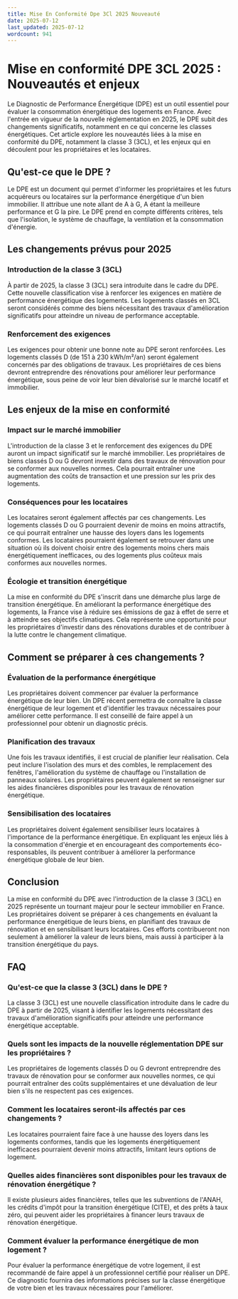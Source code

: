 ```yaml
---
title: Mise En Conformité Dpe 3Cl 2025 Nouveauté
date: 2025-07-12
last_updated: 2025-07-12
wordcount: 941
---
```


# Mise en conformité DPE 3CL 2025 : Nouveautés et enjeux

Le Diagnostic de Performance Énergétique (DPE) est un outil essentiel pour évaluer la consommation énergétique des logements en France. Avec l'entrée en vigueur de la nouvelle réglementation en 2025, le DPE subit des changements significatifs, notamment en ce qui concerne les classes énergétiques. Cet article explore les nouveautés liées à la mise en conformité du DPE, notamment la classe 3 (3CL), et les enjeux qui en découlent pour les propriétaires et les locataires.

## Qu'est-ce que le DPE ?

Le DPE est un document qui permet d'informer les propriétaires et les futurs acquéreurs ou locataires sur la performance énergétique d'un bien immobilier. Il attribue une note allant de A à G, A étant la meilleure performance et G la pire. Le DPE prend en compte différents critères, tels que l'isolation, le système de chauffage, la ventilation et la consommation d'énergie.

## Les changements prévus pour 2025

### Introduction de la classe 3 (3CL)

À partir de 2025, la classe 3 (3CL) sera introduite dans le cadre du DPE. Cette nouvelle classification vise à renforcer les exigences en matière de performance énergétique des logements. Les logements classés en 3CL seront considérés comme des biens nécessitant des travaux d'amélioration significatifs pour atteindre un niveau de performance acceptable.

### Renforcement des exigences

Les exigences pour obtenir une bonne note au DPE seront renforcées. Les logements classés D (de 151 à 230 kWh/m²/an) seront également concernés par des obligations de travaux. Les propriétaires de ces biens devront entreprendre des rénovations pour améliorer leur performance énergétique, sous peine de voir leur bien dévalorisé sur le marché locatif et immobilier.

## Les enjeux de la mise en conformité

### Impact sur le marché immobilier

L'introduction de la classe 3 et le renforcement des exigences du DPE auront un impact significatif sur le marché immobilier. Les propriétaires de biens classés D ou G devront investir dans des travaux de rénovation pour se conformer aux nouvelles normes. Cela pourrait entraîner une augmentation des coûts de transaction et une pression sur les prix des logements.

### Conséquences pour les locataires

Les locataires seront également affectés par ces changements. Les logements classés D ou G pourraient devenir de moins en moins attractifs, ce qui pourrait entraîner une hausse des loyers dans les logements conformes. Les locataires pourraient également se retrouver dans une situation où ils doivent choisir entre des logements moins chers mais énergétiquement inefficaces, ou des logements plus coûteux mais conformes aux nouvelles normes.

### Écologie et transition énergétique

La mise en conformité du DPE s'inscrit dans une démarche plus large de transition énergétique. En améliorant la performance énergétique des logements, la France vise à réduire ses émissions de gaz à effet de serre et à atteindre ses objectifs climatiques. Cela représente une opportunité pour les propriétaires d'investir dans des rénovations durables et de contribuer à la lutte contre le changement climatique.

## Comment se préparer à ces changements ?

### Évaluation de la performance énergétique

Les propriétaires doivent commencer par évaluer la performance énergétique de leur bien. Un DPE récent permettra de connaître la classe énergétique de leur logement et d'identifier les travaux nécessaires pour améliorer cette performance. Il est conseillé de faire appel à un professionnel pour obtenir un diagnostic précis.

### Planification des travaux

Une fois les travaux identifiés, il est crucial de planifier leur réalisation. Cela peut inclure l'isolation des murs et des combles, le remplacement des fenêtres, l'amélioration du système de chauffage ou l'installation de panneaux solaires. Les propriétaires peuvent également se renseigner sur les aides financières disponibles pour les travaux de rénovation énergétique.

### Sensibilisation des locataires

Les propriétaires doivent également sensibiliser leurs locataires à l'importance de la performance énergétique. En expliquant les enjeux liés à la consommation d'énergie et en encourageant des comportements éco-responsables, ils peuvent contribuer à améliorer la performance énergétique globale de leur bien.

## Conclusion

La mise en conformité du DPE avec l'introduction de la classe 3 (3CL) en 2025 représente un tournant majeur pour le secteur immobilier en France. Les propriétaires doivent se préparer à ces changements en évaluant la performance énergétique de leurs biens, en planifiant des travaux de rénovation et en sensibilisant leurs locataires. Ces efforts contribueront non seulement à améliorer la valeur de leurs biens, mais aussi à participer à la transition énergétique du pays.

## FAQ

### Qu'est-ce que la classe 3 (3CL) dans le DPE ?

La classe 3 (3CL) est une nouvelle classification introduite dans le cadre du DPE à partir de 2025, visant à identifier les logements nécessitant des travaux d'amélioration significatifs pour atteindre une performance énergétique acceptable.

### Quels sont les impacts de la nouvelle réglementation DPE sur les propriétaires ?

Les propriétaires de logements classés D ou G devront entreprendre des travaux de rénovation pour se conformer aux nouvelles normes, ce qui pourrait entraîner des coûts supplémentaires et une dévaluation de leur bien s'ils ne respectent pas ces exigences.

### Comment les locataires seront-ils affectés par ces changements ?

Les locataires pourraient faire face à une hausse des loyers dans les logements conformes, tandis que les logements énergétiquement inefficaces pourraient devenir moins attractifs, limitant leurs options de logement.

### Quelles aides financières sont disponibles pour les travaux de rénovation énergétique ?

Il existe plusieurs aides financières, telles que les subventions de l'ANAH, les crédits d'impôt pour la transition énergétique (CITE), et des prêts à taux zéro, qui peuvent aider les propriétaires à financer leurs travaux de rénovation énergétique.

### Comment évaluer la performance énergétique de mon logement ?

Pour évaluer la performance énergétique de votre logement, il est recommandé de faire appel à un professionnel certifié pour réaliser un DPE. Ce diagnostic fournira des informations précises sur la classe énergétique de votre bien et les travaux nécessaires pour l'améliorer.